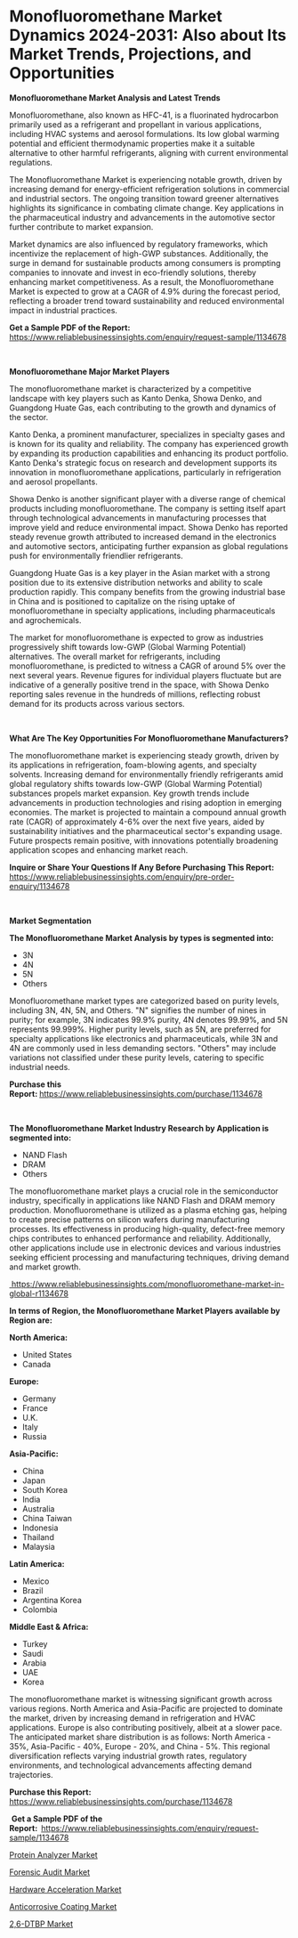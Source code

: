 <p><h1>Monofluoromethane Market Dynamics 2024-2031: Also about Its Market Trends, Projections, and Opportunities</h1></p><p><strong>Monofluoromethane Market Analysis and Latest Trends</strong></p>
<p><p>Monofluoromethane, also known as HFC-41, is a fluorinated hydrocarbon primarily used as a refrigerant and propellant in various applications, including HVAC systems and aerosol formulations. Its low global warming potential and efficient thermodynamic properties make it a suitable alternative to other harmful refrigerants, aligning with current environmental regulations.</p><p>The Monofluoromethane Market is experiencing notable growth, driven by increasing demand for energy-efficient refrigeration solutions in commercial and industrial sectors. The ongoing transition toward greener alternatives highlights its significance in combating climate change. Key applications in the pharmaceutical industry and advancements in the automotive sector further contribute to market expansion.</p><p>Market dynamics are also influenced by regulatory frameworks, which incentivize the replacement of high-GWP substances. Additionally, the surge in demand for sustainable products among consumers is prompting companies to innovate and invest in eco-friendly solutions, thereby enhancing market competitiveness. As a result, the Monofluoromethane Market is expected to grow at a CAGR of 4.9% during the forecast period, reflecting a broader trend toward sustainability and reduced environmental impact in industrial practices.</p></p>
<p><strong>Get a Sample PDF of the Report:&nbsp;</strong> <a href="https://www.reliablebusinessinsights.com/enquiry/request-sample/1134678?utm_campaign=75&utm_medium=2&utm_source=Github&utm_content=ia&utm_term=18112024&utm_id=monofluoromethane">https://www.reliablebusinessinsights.com/enquiry/request-sample/1134678</a></p>
<p>&nbsp;</p>
<p><strong>Monofluoromethane Major Market Players</strong></p>
<p><p>The monofluoromethane market is characterized by a competitive landscape with key players such as Kanto Denka, Showa Denko, and Guangdong Huate Gas, each contributing to the growth and dynamics of the sector.</p><p>Kanto Denka, a prominent manufacturer, specializes in specialty gases and is known for its quality and reliability. The company has experienced growth by expanding its production capabilities and enhancing its product portfolio. Kanto Denka's strategic focus on research and development supports its innovation in monofluoromethane applications, particularly in refrigeration and aerosol propellants.</p><p>Showa Denko is another significant player with a diverse range of chemical products including monofluoromethane. The company is setting itself apart through technological advancements in manufacturing processes that improve yield and reduce environmental impact. Showa Denko has reported steady revenue growth attributed to increased demand in the electronics and automotive sectors, anticipating further expansion as global regulations push for environmentally friendlier refrigerants.</p><p>Guangdong Huate Gas is a key player in the Asian market with a strong position due to its extensive distribution networks and ability to scale production rapidly. This company benefits from the growing industrial base in China and is positioned to capitalize on the rising uptake of monofluoromethane in specialty applications, including pharmaceuticals and agrochemicals.</p><p>The market for monofluoromethane is expected to grow as industries progressively shift towards low-GWP (Global Warming Potential) alternatives. The overall market for refrigerants, including monofluoromethane, is predicted to witness a CAGR of around 5% over the next several years. Revenue figures for individual players fluctuate but are indicative of a generally positive trend in the space, with Showa Denko reporting sales revenue in the hundreds of millions, reflecting robust demand for its products across various sectors.</p></p>
<p>&nbsp;</p>
<p><strong>What Are The Key Opportunities For Monofluoromethane Manufacturers?</strong></p>
<p><p>The monofluoromethane market is experiencing steady growth, driven by its applications in refrigeration, foam-blowing agents, and specialty solvents. Increasing demand for environmentally friendly refrigerants amid global regulatory shifts towards low-GWP (Global Warming Potential) substances propels market expansion. Key growth trends include advancements in production technologies and rising adoption in emerging economies. The market is projected to maintain a compound annual growth rate (CAGR) of approximately 4-6% over the next five years, aided by sustainability initiatives and the pharmaceutical sector's expanding usage. Future prospects remain positive, with innovations potentially broadening application scopes and enhancing market reach.</p></p>
<p><strong>Inquire or Share Your Questions If Any Before Purchasing This Report:</strong> <a href="https://www.reliablebusinessinsights.com/enquiry/pre-order-enquiry/1134678?utm_campaign=75&utm_medium=2&utm_source=Github&utm_content=ia&utm_term=18112024&utm_id=monofluoromethane">https://www.reliablebusinessinsights.com/enquiry/pre-order-enquiry/1134678</a></p>
<p>&nbsp;</p>
<p><strong>Market Segmentation</strong></p>
<p><strong>The Monofluoromethane Market Analysis by types is segmented into:</strong></p>
<p><ul><li>3N</li><li>4N</li><li>5N</li><li>Others</li></ul></p>
<p><p>Monofluoromethane market types are categorized based on purity levels, including 3N, 4N, 5N, and Others. "N" signifies the number of nines in purity; for example, 3N indicates 99.9% purity, 4N denotes 99.99%, and 5N represents 99.999%. Higher purity levels, such as 5N, are preferred for specialty applications like electronics and pharmaceuticals, while 3N and 4N are commonly used in less demanding sectors. "Others" may include variations not classified under these purity levels, catering to specific industrial needs.</p></p>
<p><strong>Purchase this Report:&nbsp;</strong><a href="https://www.reliablebusinessinsights.com/purchase/1134678?utm_campaign=75&utm_medium=2&utm_source=Github&utm_content=ia&utm_term=18112024&utm_id=monofluoromethane">https://www.reliablebusinessinsights.com/purchase/1134678</a></p>
<p>&nbsp;</p>
<p><strong>The Monofluoromethane Market Industry Research by Application is segmented into:</strong></p>
<p><ul><li>NAND Flash</li><li>DRAM</li><li>Others</li></ul></p>
<p><p>The monofluoromethane market plays a crucial role in the semiconductor industry, specifically in applications like NAND Flash and DRAM memory production. Monofluoromethane is utilized as a plasma etching gas, helping to create precise patterns on silicon wafers during manufacturing processes. Its effectiveness in producing high-quality, defect-free memory chips contributes to enhanced performance and reliability. Additionally, other applications include use in electronic devices and various industries seeking efficient processing and manufacturing techniques, driving demand and market growth.</p></p>
<p><a href="https://www.reliablebusinessinsights.com/monofluoromethane-market-in-global-r1134678?utm_campaign=75&utm_medium=2&utm_source=Github&utm_content=ia&utm_term=18112024&utm_id=monofluoromethane">&nbsp;https://www.reliablebusinessinsights.com/monofluoromethane-market-in-global-r1134678</a></p>
<p><strong>In terms of Region, the Monofluoromethane Market Players available by Region are:</strong></p>
<p>
    <p> <strong> North America: </strong>
        <ul>
            <li>United States</li>
            <li>Canada</li>
        </ul>
        </p> 
    <p> <strong> Europe: </strong>
        <ul>
            <li>Germany</li>
            <li>France</li>
            <li>U.K.</li>
            <li>Italy</li>
            <li>Russia</li>
        </ul>
        </p> 
    <p> <strong> Asia-Pacific: </strong>
        <ul>
            <li>China</li>
            <li>Japan</li>
            <li>South Korea</li>
            <li>India</li>
            <li>Australia</li>
            <li>China Taiwan</li>
            <li>Indonesia</li>
            <li>Thailand</li>
            <li>Malaysia</li>
        </ul>
        </p> 
    <p> <strong> Latin America: </strong>
        <ul>
            <li>Mexico</li>
            <li>Brazil</li>
            <li>Argentina Korea</li>
            <li>Colombia</li>
        </ul>
        </p> 
    <p> <strong> Middle East & Africa: </strong>
        <ul>
            <li>Turkey</li>
            <li>Saudi</li>
            <li>Arabia</li>
            <li>UAE</li>
            <li>Korea</li>
        </ul>
    </p>
    </p>
<p><p>The monofluoromethane market is witnessing significant growth across various regions. North America and Asia-Pacific are projected to dominate the market, driven by increasing demand in refrigeration and HVAC applications. Europe is also contributing positively, albeit at a slower pace. The anticipated market share distribution is as follows: North America - 35%, Asia-Pacific - 40%, Europe - 20%, and China - 5%. This regional diversification reflects varying industrial growth rates, regulatory environments, and technological advancements affecting demand trajectories.</p></p>
<p><strong>Purchase this Report: </strong><a href="https://www.reliablebusinessinsights.com/purchase/1134678?utm_campaign=75&utm_medium=2&utm_source=Github&utm_content=ia&utm_term=18112024&utm_id=monofluoromethane">https://www.reliablebusinessinsights.com/purchase/1134678</a></p>
<p>&nbsp;<strong>Get a Sample PDF of the Report:&nbsp;&nbsp;</strong><a href="https://www.reliablebusinessinsights.com/enquiry/request-sample/1134678?utm_campaign=75&utm_medium=2&utm_source=Github&utm_content=ia&utm_term=18112024&utm_id=monofluoromethane">https://www.reliablebusinessinsights.com/enquiry/request-sample/1134678</a></p>
<p><strong></strong></p>
<p><p><a href="https://www.linkedin.com/pulse/driving-forces-global-protein-analyzer-market-trends-applications-tafue?utm_campaign=75&utm_medium=2&utm_source=Github&utm_content=ia&utm_term=18112024&utm_id=monofluoromethane">Protein Analyzer Market</a></p><p><a href="https://issuu.com/reportprime-2/docs/forensic-audit-market-size-2030.ppt_2ae64ef3aa5926?utm_campaign=75&utm_medium=2&utm_source=Github&utm_content=ia&utm_term=18112024&utm_id=monofluoromethane">Forensic Audit Market</a></p><p><a href="https://issuu.com/reportprime-2/docs/hardware-acceleration-market-size-2_c020114488eee9?utm_campaign=75&utm_medium=2&utm_source=Github&utm_content=ia&utm_term=18112024&utm_id=monofluoromethane">Hardware Acceleration Market</a></p><p><a href="https://www.linkedin.com/pulse/anticorrosive-coating-market-pulse-101-expansion-blueprint-e8kac?utm_campaign=75&utm_medium=2&utm_source=Github&utm_content=ia&utm_term=18112024&utm_id=monofluoromethane">Anticorrosive Coating Market</a></p><p><a href="https://github.com/MonroeBullock54/Market-Research-Report-List-1/blob/main/26-dtbp-market.md?utm_campaign=75&utm_medium=2&utm_source=Github&utm_content=ia&utm_term=18112024&utm_id=monofluoromethane">2,6-DTBP Market</a></p></p>